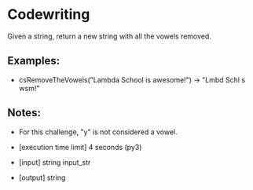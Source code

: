 # Codewriting

Given a string, return a new string with all the vowels removed.

## Examples:

- csRemoveTheVowels("Lambda School is awesome!") -> "Lmbd Schl s wsm!"

## Notes:

- For this challenge, "y" is not considered a vowel.
- [execution time limit] 4 seconds (py3)

- [input] string input_str

- [output] string